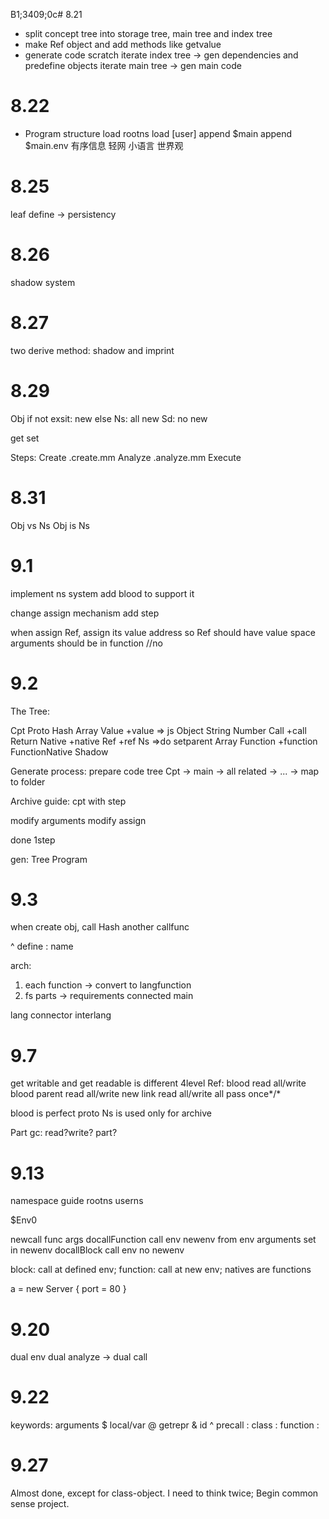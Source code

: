 B1;3409;0c# 8.21 
* split concept tree into storage tree, main tree and index tree
* make Ref object and add methods like getvalue
* generate code scratch
 iterate index tree -> gen dependencies and predefine objects
 iterate main tree -> gen main code

# 8.22
* Program structure
 load rootns
 load [user]
 append $main
 append $main.env
有序信息
轻网
小语言
世界观

# 8.25
leaf define -> persistency

# 8.26
shadow system

# 8.27
two derive method: shadow and imprint

# 8.29
Obj
if not exsit: new
else
 Ns: all new
 Sd: no new


get
set

Steps:
Create .create.mm
Analyze .analyze.mm
Execute

# 8.31
Obj vs Ns
Obj is Ns

# 9.1
implement ns system
add blood to support it

change assign mechanism
add step

when assign Ref, assign its value address
so Ref should have value space
arguments should be in function //no

# 9.2
The Tree:

Cpt
 Proto
 Hash
 Array
 Value +value => js Object
  String
  Number
  Call +call
  Return
 Native +native
 Ref +ref
 Ns =>do setparent
  Array
  Function +function
   FunctionNative
 Shadow

Generate process:
 prepare code tree Cpt -> main -> all related -> ... -> map to folder

Archive guide:
 cpt with step


modify arguments
modify assign

done 1step

gen:
Tree
Program 

# 9.3
when create obj, call
Hash
another callfunc

^ define
: name


arch: 
1. each function -> convert to langfunction
2. fs parts 
-> 
requirements
connected
main

lang
connector
interlang

# 9.7
get writable and get readable is different
4level
Ref:
blood read all/write blood
parent read all/write new
link read all/write all pass once*/*

blood is perfect proto
Ns is used only for archive

Part
gc: read?write? part?

# 9.13
namespace guide
rootns
 userns

 $Env0 

newcall func args
docallFunction call env
 newenv from env
 arguments set in newenv
docallBlock call env 
 no newenv

block: call at defined env;
function: call at new env;
natives are functions

a = new Server {
 port = 80
}


# 9.20
dual env
dual analyze
-> dual call

# 9.22
keywords:
arguments $
local/var @
getrepr &
id ^
precall :
class :
function :

# 9.27
Almost done, except for class-object. I need to think twice;
Begin common sense project.
